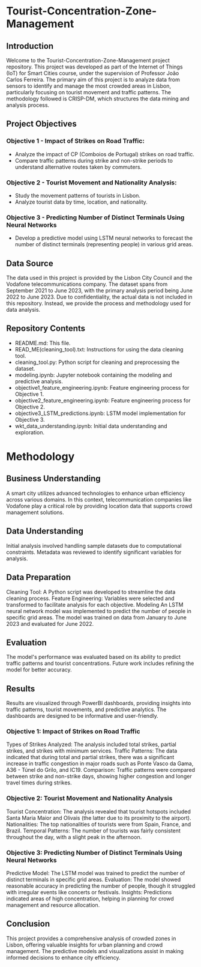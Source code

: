 # Tourist-Concentration-Zone-Management

## Introduction
Welcome to the Tourist-Concentration-Zone-Management project repository. This project was developed as part of the Internet of Things (IoT) for Smart Cities course, under the supervision of Professor João Carlos Ferreira. The primary aim of this project is to analyze data from sensors to identify and manage the most crowded areas in Lisbon, particularly focusing on tourist movement and traffic patterns. The methodology followed is CRISP-DM, which structures the data mining and analysis process.

## Project Objectives
### Objective 1 - Impact of Strikes on Road Traffic:
- Analyze the impact of CP (Comboios de Portugal) strikes on road traffic.
- Compare traffic patterns during strike and non-strike periods to understand alternative routes taken by commuters.

### Objective 2 - Tourist Movement and Nationality Analysis:
- Study the movement patterns of tourists in Lisbon.
- Analyze tourist data by time, location, and nationality.

### Objective 3 - Predicting Number of Distinct Terminals Using Neural Networks
- Develop a predictive model using LSTM neural networks to forecast the number of distinct terminals (representing people) in various grid areas.
  
## Data Source
The data used in this project is provided by the Lisbon City Council and the Vodafone telecommunications company. The dataset spans from September 2021 to June 2023, with the primary analysis period being June 2022 to June 2023. Due to confidentiality, the actual data is not included in this repository. Instead, we provide the process and methodology used for data analysis.

## Repository Contents
- README.md: This file.
- READ_ME(cleaning_tool).txt: Instructions for using the data cleaning tool.
- cleaning_tool.py: Python script for cleaning and preprocessing the dataset.
- modeling.ipynb: Jupyter notebook containing the modeling and predictive analysis.
- objective1_feature_engineering.ipynb: Feature engineering process for Objective 1.
- objective2_feature_engineering.ipynb: Feature engineering process for Objective 2.
- objective3_LSTM_predictions.ipynb: LSTM model implementation for Objective 3.
- wkt_data_understanding.ipynb: Initial data understanding and exploration.

# Methodology
## Business Understanding
A smart city utilizes advanced technologies to enhance urban efficiency across various domains. In this context, telecommunication companies like Vodafone play a critical role by providing location data that supports crowd management solutions.

## Data Understanding
Initial analysis involved handling sample datasets due to computational constraints. Metadata was reviewed to identify significant variables for analysis.

## Data Preparation
Cleaning Tool: A Python script was developed to streamline the data cleaning process.
Feature Engineering: Variables were selected and transformed to facilitate analysis for each objective.
Modeling
An LSTM neural network model was implemented to predict the number of people in specific grid areas. The model was trained on data from January to June 2023 and evaluated for June 2022.

## Evaluation
The model's performance was evaluated based on its ability to predict traffic patterns and tourist concentrations. Future work includes refining the model for better accuracy.

## Results
Results are visualized through PowerBI dashboards, providing insights into traffic patterns, tourist movements, and predictive analytics. The dashboards are designed to be informative and user-friendly.

### Objective 1: Impact of Strikes on Road Traffic
Types of Strikes Analyzed: The analysis included total strikes, partial strikes, and strikes with minimum services.
Traffic Patterns: The data indicated that during total and partial strikes, there was a significant increase in traffic congestion in major roads such as Ponte Vasco da Gama, A36 - Túnel do Grilo, and IC19.
Comparison: Traffic patterns were compared between strike and non-strike days, showing higher congestion and longer travel times during strikes.

### Objective 2: Tourist Movement and Nationality Analysis
Tourist Concentration: The analysis revealed that tourist hotspots included Santa Maria Maior and Olivais (the latter due to its proximity to the airport).
Nationalities: The top nationalities of tourists were from Spain, France, and Brazil.
Temporal Patterns: The number of tourists was fairly consistent throughout the day, with a slight peak in the afternoon.

### Objective 3: Predicting Number of Distinct Terminals Using Neural Networks
Predictive Model: The LSTM model was trained to predict the number of distinct terminals in specific grid areas.
Evaluation: The model showed reasonable accuracy in predicting the number of people, though it struggled with irregular events like concerts or festivals.
Insights: Predictions indicated areas of high concentration, helping in planning for crowd management and resource allocation.

## Conclusion
This project provides a comprehensive analysis of crowded zones in Lisbon, offering valuable insights for urban planning and crowd management. The predictive models and visualizations assist in making informed decisions to enhance city efficiency.
